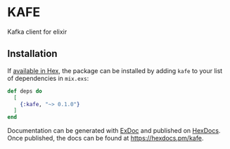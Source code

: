 # KAFE

Kafka client for elixir

## Installation

If [available in Hex](https://hex.pm/docs/publish), the package can be installed
by adding `kafe` to your list of dependencies in `mix.exs`:

```elixir
def deps do
  [
    {:kafe, "~> 0.1.0"}
  ]
end
```

Documentation can be generated with [ExDoc](https://github.com/elixir-lang/ex_doc)
and published on [HexDocs](https://hexdocs.pm). Once published, the docs can
be found at <https://hexdocs.pm/kafe>.

